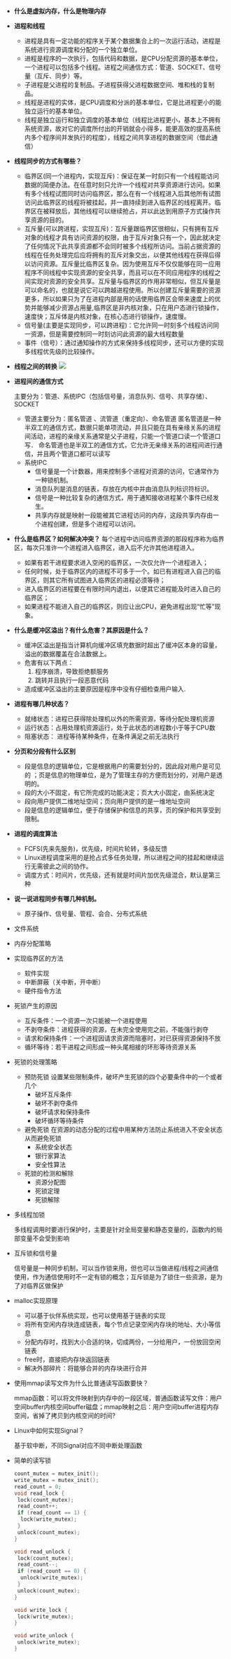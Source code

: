 - **什么是虚拟内存，什么是物理内存**

- **进程和线程**
	- 进程是具有一定功能的程序关于某个数据集合上的一次运行活动，进程是系统进行资源调度和分配的一个独立单位。
	- 进程是程序的一次执行，包括代码和数据，是CPU分配资源的基本单位，一个进程可以包括多个线程。进程之间通信方式：管道、SOCKET、信号量（互斥、同步）等。
	- 子进程是父进程的复制品。子进程获得父进程数据空间、堆和栈的复制品。
	- 线程是进程的实体，是CPU调度和分派的基本单位，它是比进程更小的能独立运行的基本单位。
	- 线程是独立运行和独立调度的基本单位（线程比进程更小，基本上不拥有系统资源，故对它的调度所付出的开销就会小得多，能更高效的提高系统内多个程序间并发执行的程度），线程之间共享进程的数据空间（借此通信）

- **线程同步的方式有哪些？**
	- 临界区(同一个进程内，实现互斥)：保证在某一时刻只有一个线程能访问数据的简便办法。在任意时刻只允许一个线程对共享资源进行访问。如果有多个线程试图同时访问临界区，那么在有一个线程进入后其他所有试图访问此临界区的线程将被挂起，并一直持续到进入临界区的线程离开。临界区在被释放后，其他线程可以继续抢占，并以此达到用原子方式操作共享资源的目的。
	- 互斥量(可以跨进程，实现互斥)：互斥量跟临界区很相似，只有拥有互斥对象的线程才具有访问资源的权限，由于互斥对象只有一个，因此就决定了任何情况下此共享资源都不会同时被多个线程所访问。当前占据资源的线程在任务处理完后应将拥有的互斥对象交出，以便其他线程在获得后得以访问资源。互斥量比临界区复杂。因为使用互斥不仅仅能够在同一应用程序不同线程中实现资源的安全共享，而且可以在不同应用程序的线程之间实现对资源的安全共享。互斥量与临界区的作用非常相似，但互斥量是可以命名的，也就是说它可以跨越进程使用。所以创建互斥量需要的资源更多，所以如果只为了在进程内部是用的话使用临界区会带来速度上的优势并能够减少资源占用量,临界区是非内核对象，只在用户态进行锁操作，速度快；互斥体是内核对象，在核心态进行锁操作，速度慢。
	- 信号量(主要是实现同步，可以跨进程)：它允许同一时刻多个线程访问同一资源，但是需要控制同一时刻访问此资源的最大线程数量
	- 事件（信号）：通过通知操作的方式来保持多线程同步，还可以方便的实现多线程优先级的比较操作。
- **线程之间的转换**
	![](photo/线程状态.png)
- **进程间的通信方式**

	主要分为：管道、系统IPC（包括信号量，消息队列、信号、共享存储）、SOCKET
	- 管道主要分为：匿名管道 、流管道（重定向）、命名管道
	匿名管道是一种半双工的通信方式，数据只能单项流动，并且只能在具有亲缘关系的进程间活动，进程的亲缘关系通常是父子进程，只能一个管道口读一个管道口写．
	命名管道也是半双工的通信方式，它允许无亲缘关系的进程间进行通信，并且两个管道口都可以读写
	- 系统IPC
		- 信号量是一个计数器，用来控制多个进程对资源的访问，它通常作为一种锁机制。
		- 消息队列是消息的链表，存放在内核中并由消息队列标识符标识。
		- 信号是一种比较复杂的通信方式，用于通知接收进程某个事件已经发生。
		- 共享内存就是映射一段能被其它进程访问的内存，这段共享内存由一个进程创建，但是多个进程可以访问。

- **什么是临界区？如何解决冲突？**
	每个进程中访问临界资源的那段程序称为临界区，每次只准许一个进程进入临界区，进入后不允许其他进程进入。
	- 如果有若干进程要求进入空闲的临界区，一次仅允许一个进程进入；
	- 任何时候，处于临界区内的进程不可多于一个。如已有进程进入自己的临界区，则其它所有试图进入临界区的进程必须等待；
	- 进入临界区的进程要在有限时间内退出，以便其它进程能及时进入自己的临界区；
	- 如果进程不能进入自己的临界区，则应让出CPU，避免进程出现“忙等”现象。

- **什么是缓冲区溢出？有什么危害？其原因是什么？**
	- 缓冲区溢出是指当计算机向缓冲区填充数据时超出了缓冲区本身的容量，溢出的数据覆盖在合法数据上。
	- 危害有以下两点：
		1. 程序崩溃，导致拒绝额服务
		2. 跳转并且执行一段恶意代码
	- 造成缓冲区溢出的主要原因是程序中没有仔细检查用户输入.

- **进程有哪几种状态？**
	- 就绪状态：进程已获得除处理机以外的所需资源，等待分配处理机资源
	- 运行状态：占用处理机资源运行，处于此状态的进程数小于等于CPU数
	- 阻塞状态： 进程等待某种条件，在条件满足之前无法执行

- **分页和分段有什么区别**
	- 段是信息的逻辑单位，它是根据用户的需要划分的，因此段对用户是可见的 ；页是信息的物理单位，是为了管理主存的方便而划分的，对用户是透明的。
	- 段的大小不固定，有它所完成的功能决定；页大大小固定，由系统决定
	- 段向用户提供二维地址空间；页向用户提供的是一维地址空间
	- 段是信息的逻辑单位，便于存储保护和信息的共享，页的保护和共享受到限制。

- **进程的调度算法**
	- FCFS(先来先服务)，优先级，时间片轮转，多级反馈
	- Linux进程调度采用的是抢占式多任务处理，所以进程之间的挂起和继续运行无需彼此之间的协作。
	- 调度方式：时间片，优先级，还有就是时间片加优先级混合，默认是第三种

- **说一说进程同步有哪几种机制。**
	- 原子操作、信号量、管程、会合、分布式系统

- 文件系统

- 内存分配策略

- 实现临界区的方法
	- 软件实现
	- 中断屏蔽（关中断，开中断）
	- 硬件指令方法

- 死锁产生的原因
	- 互斥条件：一个资源一次只能被一个进程使用
	- 不剥夺条件：进程获得的资源，在未完全使用完之前，不能强行剥夺
	- 请求和保持条件：一个进程因请求资源而阻塞时，对已获得资源保持不放
	- 循环等待：若干进程之间形成一种头尾相接的环形等待资源关系

- 死锁的处理策略
	- 预防死锁
		设置某些限制条件，破坏产生死锁的四个必要条件中的一个或者几个
		- 破坏互斥条件
		- 破坏不剥夺条件
		- 破坏请求和保持条件
		- 破坏循环等待条件
	- 避免死锁
		在资源的动态分配的过程中用某种方法防止系统进入不安全状态从而避免死锁
		- 系统安全状态
		- 银行家算法
		- 安全性算法
	- 死锁的检测和解除
		- 资源分配图
		- 死锁定理
		- 死锁解除
- 多线程加锁

	多线程调用时要进行保护时，主要是针对全局变量和静态变量的，函数内的局部变量不会受到影响

- 互斥锁和信号量

	信号量是一种同步机制，可以当作锁来用，但也可以当做进程/线程之间通信使用，作为通信使用时不一定有锁的概念；互斥锁是为了锁住一些资源，是为了对临界区做保护

- malloc实现原理
	- 可以基于伙伴系统实现，也可以使用基于链表的实现
	- 将所有空闲内存块连成链表，每个节点记录空闲内存块的地址、大小等信息
	- 分配内存时，找到大小合适的块，切成两份，一分给用户，一份放回空闲链表
	- free时，直接把内存块返回链表
	- 解决外部碎片：将能够合并的内存块进行合并

- 使用mmap读写文件为什么比普通读写函数要快？

	mmap函数：可以将文件映射到内存中的一段区域，普通函数读写文件：用户空间buffer内核空间buffer磁盘；mmap映射之后：用户空间buffer进程内存空间，省掉了拷贝到内核空间的时间?

- Linux中如何实现Signal？

	基于软中断，不同Signal对应不同中断处理函数


- 简单的读写锁
	```c
	count_mutex = mutex_init();
	write_mutex = mutex_init();
	read_count = 0;
	void read_lock {
	 lock(count_mutex);
	 read_count++;
	 if (read_count == 1) {
	  lock(write_mutex);
	 }
	 unlock(count_mutex);
	}

	void read_unlock {
	 lock(count_mutex);
	 read_count--;
	 if (read_count == 0) {
	  unlock(write_mutex);
	 }
	 unlock(count_mutex);
	}

	void write_lock {
	 lock(write_mutex);
	}

	void write_unlock {
	 unlock(write_mutex);
	}
	```

